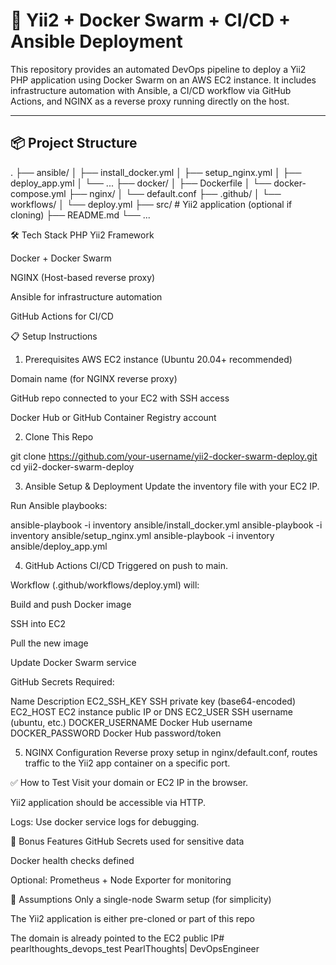 # 🚀 Yii2 + Docker Swarm + CI/CD + Ansible Deployment

This repository provides an automated DevOps pipeline to deploy a Yii2 PHP application using Docker Swarm on an AWS EC2 instance. It includes infrastructure automation with Ansible, a CI/CD workflow via GitHub Actions, and NGINX as a reverse proxy running directly on the host.

---

## 📦 Project Structure

.
├── ansible/
│   ├── install_docker.yml
│   ├── setup_nginx.yml
│   ├── deploy_app.yml
│   └── ...
├── docker/
│   ├── Dockerfile
│   └── docker-compose.yml
├── nginx/
│   └── default.conf
├── .github/
│   └── workflows/
│       └── deploy.yml
├── src/                  # Yii2 application (optional if cloning)
├── README.md
└── ...

🛠 Tech Stack
PHP Yii2 Framework

Docker + Docker Swarm

NGINX (Host-based reverse proxy)

Ansible for infrastructure automation

GitHub Actions for CI/CD

📋 Setup Instructions
1. Prerequisites
AWS EC2 instance (Ubuntu 20.04+ recommended)

Domain name (for NGINX reverse proxy)

GitHub repo connected to your EC2 with SSH access

Docker Hub or GitHub Container Registry account

2. Clone This Repo

git clone https://github.com/your-username/yii2-docker-swarm-deploy.git
cd yii2-docker-swarm-deploy

3. Ansible Setup & Deployment
Update the inventory file with your EC2 IP.

Run Ansible playbooks:


ansible-playbook -i inventory ansible/install_docker.yml
ansible-playbook -i inventory ansible/setup_nginx.yml
ansible-playbook -i inventory ansible/deploy_app.yml

4. GitHub Actions CI/CD
Triggered on push to main.

Workflow (.github/workflows/deploy.yml) will:

Build and push Docker image

SSH into EC2

Pull the new image

Update Docker Swarm service

GitHub Secrets Required:

Name	Description
EC2_SSH_KEY	SSH private key (base64-encoded)
EC2_HOST	EC2 instance public IP or DNS
EC2_USER	SSH username (ubuntu, etc.)
DOCKER_USERNAME	Docker Hub username
DOCKER_PASSWORD	Docker Hub password/token

5. NGINX Configuration
Reverse proxy setup in nginx/default.conf, routes traffic to the Yii2 app container on a specific port.

✅ How to Test
Visit your domain or EC2 IP in the browser.

Yii2 application should be accessible via HTTP.

Logs: Use docker service logs <service-name> for debugging.

🎯 Bonus Features
 GitHub Secrets used for sensitive data

 Docker health checks defined

 Optional: Prometheus + Node Exporter for monitoring

📌 Assumptions
Only a single-node Swarm setup (for simplicity)

The Yii2 application is either pre-cloned or part of this repo

The domain is already pointed to the EC2 public IP# pearlthoughts_devops_test
PearlThoughts| DevOpsEngineer 
